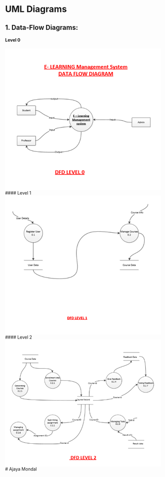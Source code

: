 # UML Diagrams

## 1. Data-Flow Diagrams:

#### Level 0
<img align="center" src="E-learning_DFD0.png">
#### Level 1
<img align="center" src="E-learning_DFD1.png">
#### Level 2
<img align="center" src="E-learning_DFD2.png">
# Ajaya Mondal